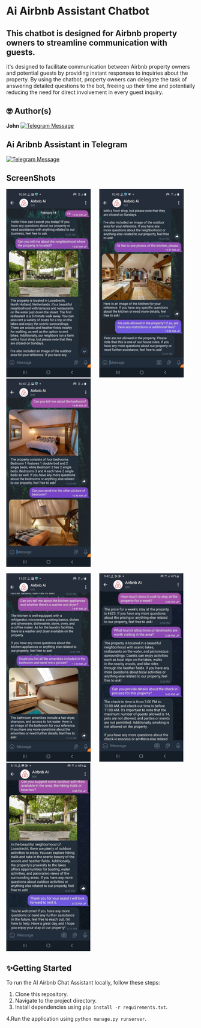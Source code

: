 # Ai Airbnb Assistant Chatbot

## This chatbot is designed for Airbnb property owners to streamline communication with guests.
it's designed to facilitate communication between Airbnb property owners and potential guests by providing instant responses to inquiries about the property. By using the chatbot, property owners can delegate the task of answering detailed questions to the bot, freeing up their time and potentially reducing the need for direct involvement in every guest inquiry.

## 🤓 Author(s)
**John** [![Telegram Message](https://img.shields.io/badge/message%20@johnnybeatz-grey?style=social&logo=telegram)](https://t.me/johnnybeatz)

## Ai Aribnb Assistant in Telegram
[![Telegram Message](https://img.shields.io/badge/message%20@AirbnbAi-grey?style=social&logo=telegram)](https://t.me/airbnbaibot)
## ScreenShots
<img src="Screenshots/1.jpg" height="500em" /> &nbsp;&nbsp;&nbsp;&nbsp; <img src="Screenshots/2.jpg" height="500em" /> &nbsp;&nbsp;&nbsp;&nbsp; <img src="Screenshots/3.jpg" height="500em" />

<img src="Screenshots/4.jpg" height="500em" /> &nbsp;&nbsp;&nbsp;&nbsp; <img src="Screenshots/5.jpg" height="500em" /> &nbsp;&nbsp;&nbsp;&nbsp; <img src="Screenshots/6.jpg" height="500em" />

## ✨Getting Started
To run the AI Airbnb Chat Assistant locally, follow these steps:
1. Clone this repository.
2. Navigate to the project directory.
3. Install dependencies using `pip install -r requirements.txt`.

4.Run the application using `python manage.py runserver`.

